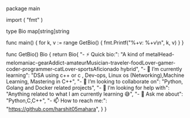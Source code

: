 package main

import (
	"fmt"
)

type Bio map[string]string

func main() {
	for k, v := range GetBio() {
		fmt.Printf("%+v: %+v\n", k, v)
	}
}

func GetBio() Bio {
	return Bio{
		"- ⚡ Quick bio:":                    "A kind of metalHead-melomaniac-gearAddict-amateurMusician-traveler-foodLover-gamer-coder-programmer-catLover-sportsAficionado hybrid",
		"- 🌱 I’m currently learning":        "DSA using c++ or c , Dev-ops, Linux os (Networking),Machine Learning, Mastering in C++",
		"- 👯 I’m looking to collaborate on": "Python, Golang and Docker related projects",
		"- 🤔 I’m looking for help with":     "Anything related to what I am currently learning 😅",
		"- 💬 Ask me about":                  "Python,C,C++",
		"- 📫 How to reach me:":              "https://github.com/harshit05mahara",
	}
}

<!---
harshit05mahara/harshit05mahara is a ✨ special ✨ repository because its `README.md` (this file) appears on your GitHub profile.
You can click the Preview link to take a look at your changes.
--->
